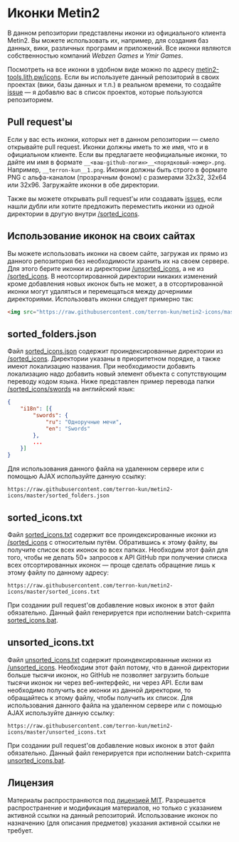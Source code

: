 # Иконки Metin2

В данном репозитории представлены иконки из официального клиента Metin2. Вы можете использовать их, например, для создания баз данных, вики, различных программ и приложений. Все иконки являются собственностью компаний *Webzen Games* и *Ymir Games*.

Посмотреть на все иконки в удобном виде можно по адресу [metin2-tools.lith.pw/icons](https://metin2-tools.lith.pw/icons). Если вы используете данный репозиторий в своих проектах (вики, базы данных и т.п.) в реальном времени, то создайте [issue](https://github.com/terron-kun/metin2-icons/issues) &mdash; я добавлю вас в список проектов, которые пользуются репозиторием.

## Pull request'ы

Если у вас есть иконки, которых нет в данном репозитории &mdash; смело открывайте pull request. Иконки должны иметь то же имя, что и в официальном клиенте. Если вы предлагаете неофициальные иконки, то дайте им имя в формате `__<ваш-github-логин>__<порядковый-номер>.png`. Например, `__terron-kun__1.png`. Иконки должны быть строго в формате PNG с альфа-каналом (прозрачным фоном) с размерами 32x32, 32x64 или 32x96. Загружайте иконки в обе директории.

Также вы можете открывать pull request'ы или создавать [issues](https://github.com/terron-kun/metin2-icons/issues), если нашли дубли или хотите предложить переместить иконки из одной директории в другую внутри [/sorted_icons](/sorted_icons).

## Использование иконок на своих сайтах

Вы можете использовать иконки на своем сайте, загружая их прямо из данного репозитория без необходимости хранить их на своем сервере. Для этого берите иконки из директории [/unsorted_icons](/unsorted_icons), а не из [/sorted_icons](/sorted_icons). В неотсортированной директории никаких изменений кроме добавления новых иконок быть не может, а в отсортированной иконки могут удаляться и перемещаться между дочерними директориями. Использовать иконки следует примерно так:

````html
<img src="https://raw.githubusercontent.com/terron-kun/metin2-icons/master/unsorted_icons/00010.png" alt="00010.png">
````

## sorted_folders.json

Файл [sorted_icons.json](/sorted_icons.json) содержит проиндексированные директории из [/sorted_icons](/sorted_icons). Директории указаны в приоритетном порядке, а также имеют локализацию названия. При необходимости добавить локализацию надо добавить новый элемент объекта с сопутствующим переводу кодом языка. Ниже представлен пример перевода папки [/sorted_icons/swords](/sorted_icons/swords) на английский язык:

```json
{
    "i18n": [{
        "swords": {
            "ru": "Одноручные мечи",
            "en": "Swords"
        },
        ...
    }]
}
```

Для использования данного файла на удаленном сервере или с помощью AJAX используйте данную ссылку:

````
https://raw.githubusercontent.com/terron-kun/metin2-icons/master/sorted_folders.json
````

## sorted_icons.txt

Файл [sorted_icons.txt](/sorted_icons.txt) содержит все проиндексированные иконки из [/sorted_icons](/sorted_icons) с относителым путём. Обратившись к этому файлу, вы получите список всех иконок во всех папках. Необходим этот файл для того, чтобы не делать 50+ запросов к API GitHub при получении списка всех отсортированных иконок &mdash; проще сделать обращение лишь к этому файлу по данному адресу:

````
https://raw.githubusercontent.com/terron-kun/metin2-icons/master/sorted_icons.txt
````

При создании pull request'ов добавление новых иконок в этот файл обязательно. Данный файл генерируется при исполнении batch-скрипта [sorted_icons.bat](/sorted_icons.bat).

## unsorted_icons.txt

Файл [unsorted_icons.txt](/unsorted_icons.txt) содержит проиндексированные иконки из [/unsorted_icons](/unsorted_icons). Необходим этот файл потому, что в данной директории больше тысячи иконок, но GitHub не позволяет загрузить больше тысячи иконок ни через веб-интерфейс, ни через API. Если вам необходимо получить все иконки из данной директории, то обращайтесь к этому файлу, чтобы получить их список. Для использования данного файла на удаленном сервере или с помощью AJAX используйте данную ссылку:

````
https://raw.githubusercontent.com/terron-kun/metin2-icons/master/unsorted_icons.txt
````

При создании pull request'ов добавление новых иконок в этот файл обязательно. Данный файл генерируется при исполнении batch-скрипта [unsorted_icons.bat](/unsorted_icons.bat).

## Лицензия

Материалы распространяются под [лицензией MIT](/LICENSE). Разрешается распространение и модификация материалов, но только с указанием активной ссылки на данный репозиторий. Использование иконок по назначению (для описания предметов) указания активной ссылки не требует.
